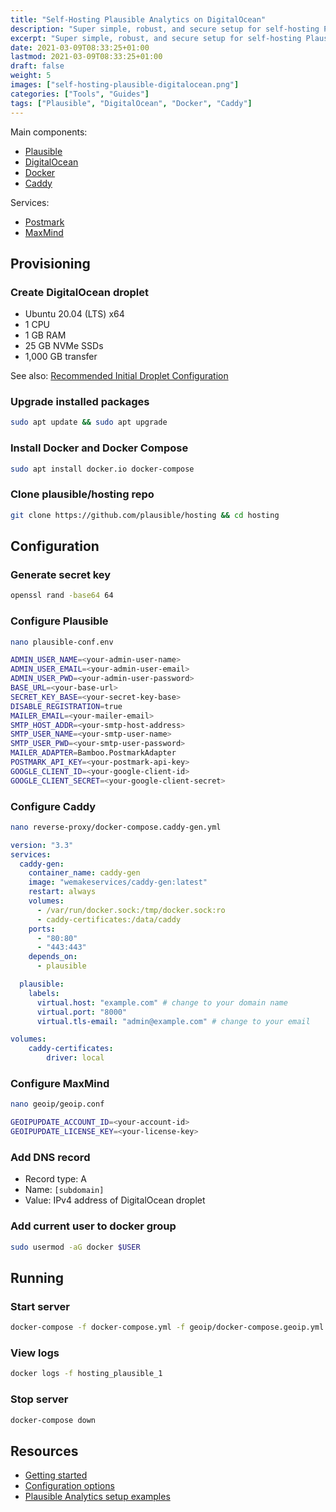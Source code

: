 ```yaml
---
title: "Self-Hosting Plausible Analytics on DigitalOcean"
description: "Super simple, robust, and secure setup for self-hosting Plausible Analytics on DigitalOcean."
excerpt: "Super simple, robust, and secure setup for self-hosting Plausible Analytics on DigitalOcean."
date: 2021-03-09T08:33:25+01:00
lastmod: 2021-03-09T08:33:25+01:00
draft: false
weight: 5
images: ["self-hosting-plausible-digitalocean.png"]
categories: ["Tools", "Guides"]
tags: ["Plausible", "DigitalOcean", "Docker", "Caddy"]
---
```


Main components:

- [Plausible](https://plausible.io/)
- [DigitalOcean](https://www.digitalocean.com/)
- [Docker](https://www.docker.com/)
- [Caddy](https://caddyserver.com/)

Services:

- [Postmark](https://postmarkapp.com/)
- [MaxMind](https://www.maxmind.com/)

## Provisioning

### Create DigitalOcean droplet

- Ubuntu 20.04 (LTS) x64
- 1 CPU
- 1 GB RAM
- 25 GB NVMe SSDs
- 1,000 GB transfer

See also:  [Recommended Initial Droplet Configuration](https://www.digitalocean.com/docs/droplets/tutorials/recommended-setup/)

### Upgrade installed packages

```bash
sudo apt update && sudo apt upgrade
```

### Install Docker and Docker Compose

```bash
sudo apt install docker.io docker-compose
```

### Clone plausible/hosting repo

```bash
git clone https://github.com/plausible/hosting && cd hosting
```

## Configuration

### Generate secret key

```bash
openssl rand -base64 64
```

### Configure Plausible

```bash
nano plausible-conf.env
```

```bash
ADMIN_USER_NAME=<your-admin-user-name>
ADMIN_USER_EMAIL=<your-admin-user-email>
ADMIN_USER_PWD=<your-admin-user-password>
BASE_URL=<your-base-url>
SECRET_KEY_BASE=<your-secret-key-base>
DISABLE_REGISTRATION=true
MAILER_EMAIL=<your-mailer-email>
SMTP_HOST_ADDR=<your-smtp-host-address>
SMTP_USER_NAME=<your-smtp-user-name>
SMTP_USER_PWD=<your-smtp-user-password>
MAILER_ADAPTER=Bamboo.PostmarkAdapter
POSTMARK_API_KEY=<your-postmark-api-key>
GOOGLE_CLIENT_ID=<your-google-client-id>
GOOGLE_CLIENT_SECRET=<your-google-client-secret>
```

### Configure Caddy

```bash
nano reverse-proxy/docker-compose.caddy-gen.yml
```

```yml
version: "3.3"
services:
  caddy-gen:
    container_name: caddy-gen
    image: "wemakeservices/caddy-gen:latest"
    restart: always
    volumes:
      - /var/run/docker.sock:/tmp/docker.sock:ro
      - caddy-certificates:/data/caddy
    ports:
      - "80:80"
      - "443:443"
    depends_on:
      - plausible

  plausible:
    labels:
      virtual.host: "example.com" # change to your domain name
      virtual.port: "8000"
      virtual.tls-email: "admin@example.com" # change to your email

volumes:
    caddy-certificates:
        driver: local
```

### Configure MaxMind

```bash
nano geoip/geoip.conf
```

```bash
GEOIPUPDATE_ACCOUNT_ID=<your-account-id>
GEOIPUPDATE_LICENSE_KEY=<your-license-key>
```

### Add DNS record

- Record type: A
- Name: `[subdomain]`
- Value: IPv4 address of DigitalOcean droplet

### Add current user to docker group

<!-- https://github.com/docker/compose/issues/4181#issuecomment-777572764 -->

```bash
sudo usermod -aG docker $USER
```

## Running

### Start server

```bash
docker-compose -f docker-compose.yml -f geoip/docker-compose.geoip.yml -f reverse-proxy/docker-compose.caddy-gen.yml up -d
```

### View logs

```bash
docker logs -f hosting_plausible_1
```

### Stop server

```bash
docker-compose down
```

## Resources

- [Getting started](https://plausible.io/docs/self-hosting)
- [Configuration options](https://plausible.io/docs/self-hosting-configuration)
- [Plausible Analytics setup examples](https://github.com/plausible/hosting)
